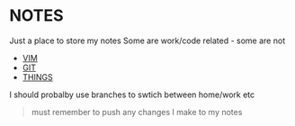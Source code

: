 # NOTES

Just a place to store my notes
Some are work/code related - some are not

- [VIM](./VIM.md)
- [GIT](./GIT.md)
- [THINGS](./THINGS.md)

I should probalby use branches to swtich between home/work etc

> must remember to push any changes I make to my notes